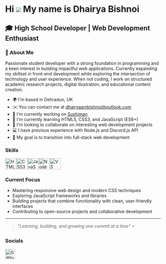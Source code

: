 # Hi ![](https://user-images.githubusercontent.com/18350557/176309783-0785949b-9127-417c-8b55-ab5a4333674e.gif) My name is Dhairya Bishnoi

## 🎓 High School Developer | Web Development Enthusiast

### 🚀 About Me

Passionate student developer with a strong foundation in programming and a keen interest in building impactful web applications. Currently expanding my skillset in front-end development while exploring the intersection of technology and user experience. When not coding, I work on structured academic research projects, digital illustration, and educational content creation.

* 🌍  I'm based in Dehradun, UK
* ✉️  You can contact me at [dhairyaambishnoi@outlook.com](mailto:dhairyaambishnoi@outlook.com)
* 🚀  I'm currently working on [Sushiman](http://sushiman-dhairyaambishnoi.vercel.app)
* 🧠  I'm currently learning HTML5, CSS3, and JavaScript (ES6+)
* 🤝  I'm looking to collaborate on interesting web development projects
* 💻  I have previous experience with Node.js and Discord.js API
* 🎯  My goal is to transition into full-stack web development

### Skills

<p align="left">
<a href="https://developer.mozilla.org/en-US/docs/Glossary/HTML5" target="_blank" rel="noreferrer"><img src="https://raw.githubusercontent.com/danielcranney/readme-generator/main/public/icons/skills/html5-colored.svg" alt="HTML5" title="HTML5" width="36" height="36" /></a><a href="https://www.w3.org/TR/CSS/#css" target="_blank" rel="noreferrer"><img src="https://raw.githubusercontent.com/danielcranney/readme-generator/main/public/icons/skills/css3-colored.svg" alt="CSS3" title="CSS3" width="36" height="36" /></a><a href="https://developer.mozilla.org/en-US/docs/Web/JavaScript" target="_blank" rel="noreferrer"><img src="https://raw.githubusercontent.com/danielcranney/readme-generator/main/public/icons/skills/javascript-colored.svg" alt="JavaScript" title="JavaScript" width="36" height="36" /></a><a href="https://nodejs.org/en/" target="_blank" rel="noreferrer"><img src="https://raw.githubusercontent.com/danielcranney/readme-generator/main/public/icons/skills/nodejs-colored.svg" alt="NodeJS" title="NodeJS" width="36" height="36" /></a><a href="https://code.visualstudio.com/" target="_blank" rel="noreferrer"><img src="https://raw.githubusercontent.com/danielcranney/readme-generator/main/public/icons/skills/visualstudiocode-colored.svg" alt="VS Code" title="VS Code" width="36" height="36" /></a>
</p>

### Current Focus

- Mastering responsive web design and modern CSS techniques
- Exploring JavaScript frameworks and libraries
- Building projects that combine functionality with clean, user-friendly interfaces
- Contributing to open-source projects and collaborative development

---

> *"Learning, building, and growing one commit at a time"* ⚡

### Socials

<p align="left"> <a href="https://www.github.com/DhairyaaMBishnoi" target="_blank" rel="noreferrer"> <picture> <source media="(prefers-color-scheme: dark)" srcset="https://raw.githubusercontent.com/danielcranney/readme-generator/main/public/icons/socials/github-dark.svg" /> <source media="(prefers-color-scheme: light)" srcset="https://raw.githubusercontent.com/danielcranney/readme-generator/main/public/icons/socials/github.svg" /> <img src="https://raw.githubusercontent.com/danielcranney/readme-generator/main/public/icons/socials/github.svg" width="32" height="32" alt="GitHub" title="GitHub" /> </picture> </a></p>
